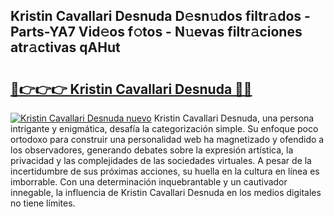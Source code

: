 ## Kristin Cavallari Desnuda D𝚎sn𝚞dos filtr𝚊dos - Parts-YA7 Vid𝚎os f𝚘tos - N𝚞evas filtr𝚊ciones atr𝚊ctivas qAHut

# <h2><a href="http://mb9ux41.tromn.icu/?c=Kristin+Cavallari+Desnuda">🔗👉👉👉 Kristin Cavallari Desnuda 🔗🔗</a></h2>

[![Kristin Cavallari Desnuda nuevo](https://i.imgur.com/pEAQMta.gif)](http://mb9ux41.tromn.icu/?c=Kristin+Cavallari+Desnuda)
Kristin Cavallari Desnuda, una persona intrigante y enigmática, desafía la categorización simple. Su enfoque poco ortodoxo para construir una personalidad web ha magnetizado y ofendido a los observadores, generando debates sobre la expresión artística, la privacidad y las complejidades de las sociedades virtuales. A pesar de la incertidumbre de sus próximas acciones, su huella en la cultura en línea es imborrable. Con una determinación inquebrantable y un cautivador innegable, la influencia de Kristin Cavallari Desnuda en los medios digitales no tiene límites.
